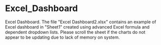 # Excel_Dashboard
Excel Dashboard.
The file "Excel Dashboard2.xlsx" contains an example of Excel dashboard in "Sheet1" created using advanced Excel formula and dependent dropdown lists. Please scroll the sheet if the charts do not appear to be updating due to lack of memory on system.
